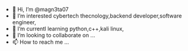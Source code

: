 - 👋 Hi, I’m @magn3ta07
- 👀 I’m interested cybertech thecnology,backend developer,software engineer,
- 🌱 I’m currentl learning  python,c++,kali linux,
- 💞️ I’m looking to collaborate on ...
- 📫 How to reach me ...

<!---
magn3ta07/magn3ta07 is a ✨ special ✨ repository because its `README.md` (this file) appears on your GitHub profile.
You can click the Preview link to take a look at your changes.
--->

